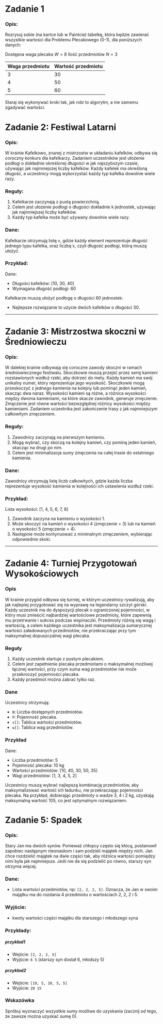 # Zadanie 1

### Opis:
Rozrysuj sobie (na kartce lub w Paintcie) tabelkę, która będzie zawierać wszystkie wartości dla Problemu Plecakowego (0-1), dla poniższych danych:

Dostępna waga plecaka $W = 8$
Ilość przedmiotów $N = 3$

| Waga przedmiotu | Wartość przedmiotu |
|-----------------|--------------------|
| 3               | 30                 |
| 4               | 50                 |
| 5               | 60                 |

Staraj się wykonywać kroki tak, jak robi to algorytm, a nie samemu zgadywać wartości.

# Zadanie 2: Festiwal Latarni

### Opis:
W krainie Kafelkowo, znanej z mistrzostw w układaniu kafelków, odbywa się coroczny konkurs dla kafelkarzy. Zadaniem uczestników jest ułożenie podłogi o dokładnie określonej długości w jak najszybszym czasie, używając jak najmniejszej liczby kafelków. Każdy kafelek ma określoną długość, a uczestnicy mogą wykorzystać każdy typ kafelka dowolnie wiele razy.

### Reguły:
1. Kafelkarze zaczynają z pustą powierzchnią.
2. Celem jest ułożenie podłogi o długości dokładnie k jednostek, używając jak najmniejszej liczby kafelków.
3. Każdy typ kafelka może być używany dowolnie wiele razy.

### Dane:
Kafelkarze otrzymują listę `n`, gdzie każdy element reprezentuje długość jednego typu kafelka, oraz liczbę `k`, czyli długość podłogi, którą muszą ułożyć.

### Przykład:
Dane:
- Długości kafelków: [10, 30, 40]
- Wymagana długość podłogi: 60

Kafelkarze muszą ułożyć podłogę o długości 60 jednostek:
- Najlepsze rozwiązanie to użycie dwóch kafelków o długości 30.
---

# Zadanie 3: Mistrzostwa skoczni w Średniowieczu

### Opis:
W dalekiej krainie odbywają się coroczne zawody skoczni w ramach średniowiecznego festiwalu. Skoczkowie muszą przejść przez serię kamieni rozstawionych wzdłuż rzeki, aby dotrzeć do mety. Każdy kamień ma swój unikalny numer, który reprezentuje jego wysokość. Skoczkowie mogą przeskoczyć z jednego kamienia na kolejny lub pominąć jeden kamień, skacząc dwa naraz. Wysokości kamieni są różne, a różnica wysokości między dwoma kamieniami, na które skacze zawodnik, generuje zmęczenie. Zmęczenie jest równe wartości bezwzględnej różnicy wysokości między kamieniami. Zadaniem uczestnika jest zakończenie trasy z jak najmniejszym całkowitym zmęczeniem.

### Reguły:
1. Zawodnicy zaczynają na pierwszym kamieniu.
2. Mogą wybrać, czy skoczą na kolejny kamień, czy pominą jeden kamień, skacząc na drugi po nim.
3. Celem jest minimalizacja sumy zmęczenia na całej trasie do ostatniego kamienia.

### Dane:
Zawodnicy otrzymują listę liczb całkowitych, gdzie każda liczba reprezentuje wysokość kamienia w kolejności ich ustawienia wzdłuż rzeki.

### Przykład:
Lista wysokości: [1, 4, 5, 6, 7, 8]
1. Zawodnik zaczyna na kamieniu o wysokości 1.
2. Może skoczyć na kamień o wysokości 4 (zmęczenie = 3) lub na kamień o wysokości 5 (zmęczenie = 4).
3. Następnie może kontynuować z minimalnym zmęczeniem, wybierając odpowiednie skoki.
---

# Zadanie 4: Turniej Przygotowań Wysokościowych

### Opis
W krainie przygód odbywa się turniej, w którym uczestnicy rywalizują, aby jak najlepiej przygotować się na wyprawę na legendarny szczyt górski. Każdy uczestnik ma do dyspozycji plecak o ograniczonej pojemności, w który musi zmieścić najbardziej wartościowe przedmioty, które zapewnią mu przetrwanie i sukces podczas wspinaczki. Przedmioty różnią się wagą i wartością, a celem każdego uczestnika jest maksymalizacja sumarycznej wartości załadowanych przedmiotów, nie przekraczając przy tym maksymalnej dopuszczalnej wagi plecaka.

### Reguły
1. Każdy uczestnik startuje z pustym plecakiem.
2. Celem jest zapełnienie plecaka przedmiotami o maksymalnej możliwej łącznej wartości, przy czym suma wag przedmiotów nie może przekroczyć pojemności plecaka.
3. Każdy przedmiot można zabrać tylko raz.

### Dane
Uczestnicy otrzymują:
- `N`: Liczba dostępnych przedmiotów.
- `P`: Pojemność plecaka.
- `v[]`: Tablica wartości przedmiotów.
- `w[]`: Tablica wag przedmiotów.

### Przykład
Dane:
- Liczba przedmiotów: 5
- Pojemność plecaka: 10 kg
- Wartości przedmiotów: [10, 40, 30, 50, 35]
- Wagi przedmiotów: [1, 3, 4, 5, 2]

Uczestnicy muszą wybrać najlepszą kombinację przedmiotów, aby maksymalizować wartość ich ładunku, nie przekraczając pojemności plecaka. Na przykład, dobierając przedmioty o wadze 3, 4 i 2 kg, uzyskają maksymalną wartość 105, co jest optymalnym rozwiązaniem.


# Zadanie 5: Spadek

### Opis:
Stary Jan ma dwóch synów. Ponieważ chłopcy często się kłócą, postanowił zapobiec następnym niesnaskom i sam podzieli majątek między nich. Jan chce rozdzielić majątek na dwie części tak, aby różnica wartości pomiędzy nimi była jak najmniejsza. Jeśli nie da się podzielić po równo, starszy syn otrzyma więcej.

### Dane:
- Lista wartości przedmiotów, np: `[2, 2, 2, 5]`. Oznacza, że Jan w swoim majątku ma do rozdania 4 przedmiotu o wartościach 2, 2, 2 i 5.

### Wyjście:
- kwoty wartości części majątku dla starszego i młodszego syna

### Przykłady:
##### przykład1
- Wejście: `[2, 2, 2, 5]`
- Wyjście: `6 5` (starszy syn dostał 6, młodszy 5)

##### przykład2
- Wejście: `[10, 5, 10, 5, 5]`
- Wyjście: `20 15`

### Wskazówka
Spróbuj wyznaczyć wszystkie sumy możliwe do uzyskania (zacznij od tego, że zawsze można uzyskać sumę 0).
